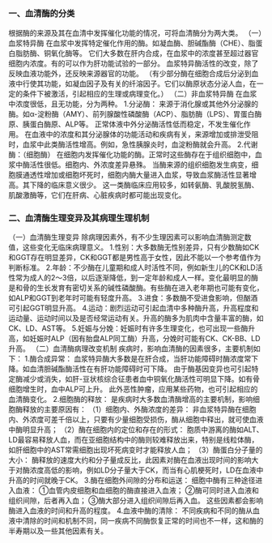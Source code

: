 ## 


### 一、血清酶的分类
根据酶的来源及其在血清中发挥催化功能的情况，可将血清酶分为两大类。
（一）血浆特异酶
在血浆中发挥特定催化作用的酶。如凝血酶、胆碱酯酶（CHE）、脂蛋白脂肪酶、铜氧化酶等。
它们大多数在肝内合成，在血浆中的浓度甚至超过器官细胞内浓度。有的可以作为肝功能试验的一部分。
血浆特异酶活性的改变，除了反映血液功能外，还反映来源器官的功能。
（有少部分酶在细胞合成后分泌到血液中行使其功能，如凝血因子及有关的纤溶因子。它们以酶原状态分泌人血，在一定的条件下被激活，引起相应的生理或病理变化。）
（二）非血浆特异酶
在血浆中浓度很低，且无功能，分为两种。
1.分泌酶：
来源于消化腺或其他外分泌腺的酶。如α-淀粉酶（AMY）、前列腺酸性磷酸酶（ACP）、脂肪酶（LPS）、胃蛋白酶原、胰蛋白酶原、ALP等。
正常体液中外分泌酶活性低而稳定，不发生催化作用。
在血液中的浓度和其分泌腺体的功能活动和疾病有关，来源增加或排泄受阻时，血浆中此类酶活性增高。例如，急性胰腺炎时，血淀粉酶就会升高。
2.代谢酶：（细胞酶）
在细胞内发挥催化功能的酶。正常时这些酶存在于组织细胞中，血浆中酶活性很低。细胞内、外浓度差异悬殊。
当酶来源的组织细胞发生病变，细胞膜通透性增加或细胞坏死时，细胞内酶大量进入血浆，导致血浆酶活性显著增高。其下降的临床意义很少。
这一类酶临床应用较多，如转氨酶、乳酸脱氢酶、肌酸激酶等，它们在肝病、心脏疾病时都可能出现变化。
### 二、血清酶生理变异及其病理生理机制
（一）血清酶生理变异
除病理因素外，有不少生理因素可以影响血清酶测定数值，这些变化无临床病理意义。
1.性别：大多数酶无性别差异，只有少数酶如CK和GGT存在明显差异，CK和GGT都是男性高于女性，因此不能以一个参考值作为判断标准。
2.年龄：不少酶在儿童期和成人时活性不同，例如新生儿的CK和LD活性常为成人的2～3倍，以后逐渐降低，到一定年龄和成人一样。变化最明显的酶是和骨的生长发育有密切关系的碱性磷酸酶。有些酶在进入老年期也可能有变化，如ALP和GGT到老年时可能有轻度升高。
3.进食：多数酶不受进食影响，但酗酒可引起GGT明显升高。
4.运动：剧烈运动可引起血清中多种酶升高，升高程度和运动量、运动时间以及是否经常运动有关。升高的酶多为肌肉中含量丰富的酶，如CK、LD、AST等。
5.妊娠与分娩：妊娠时有许多生理变化，也可出现一些酶升高，如妊娠时ALP（因有胎盘ALP同工酶）升高，分娩时可能有CK、CK-BB、LD升高。
（二）血清酶病理改变机制
疾病时，影响血清酶的因素很多，主要机制如下：
1.酶合成异常：
血浆特异酶大多数是在肝合成，当肝功能障碍时酶浓度常下降。如血清胆碱酯酶活性在有肝功能障碍时可下降。
由于酶基因变异也可引起特定酶减少或消失，如肝-豆状核综合征患者血中铜氧化酶活性可明显下降。如有骨细胞增生时，血中ALP可上升。
此外恶性肿瘤，应用某些药物，也可引起相应的血清酶变化。
2.细胞酶的释放：
是疾病时大多数血清酶增高的主要机制，影响细胞酶释放的主要原因有：
（1）细胞内、外酶浓度的差异：
非血浆特异酶在细胞内、外浓度可差千倍以上，只要有少量细胞受损伤，酶从细胞中释出，就可使血液中酶明显升高；
（2）酶在细胞内的定位和存在的形式：
胞质中游离的酶如ALT、LD最容易释放人血，而在亚细胞结构中的酶则较难释放出来，特别是线粒体酶，如肝细胞中的AST常需细胞出现坏死病变时才能释放人血；
（3）酶蛋白分子量的大小：
酶释放的速度大约和分子量成反比，此因素对酶在血液出现时间的影响大于对酶浓度高低的影响，例如LD分子量大于CK，而当有心肌梗死时，LD在血液中升高的时间就晚于CK。
3.酶在细胞外间隙的分布和运送：
细胞中酶有三种途径进入血液：
①血管内皮细胞和血细胞的酶直接进入血液；
②酶可同时进入血液和组织间隙，后者再入血；
③酶大部分进入组织间隙后再入血。
这些因素都会影响酶进入血液的时间和升高的程度。
4.血液中酶的清除：
不同疾病和不同的酶从血液中清除的时间和机制不同，同一疾病不同酶恢复正常的时间也不一样，这和酶的半寿期以及一些其他因素有关。
